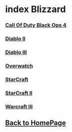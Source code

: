 
# index Blizzard

### [Call Of Duty Black Ops 4](https://www.callofduty.com/ca/blackops4)     
### [Diablo II](https://www.blizzard.com/games/d2/)    
### [Diablo III](https://www.blizzard.com/games/d3/)    
### [Overwatch](https://playoverwatch.com/)    
### [StarCraft](https://starcraft.com/)      
### [StarCraft II](https://starcraft2.com/)     
### [Warcraft III](https://www.blizzard.com/games/war3/)       

## [Back to HomePage](/)
